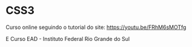 # CSS3
Curso online seguindo o tutorial do site: https://youtu.be/FRhM6sMOTfg

E Curso EAD - Instituto Federal Rio Grande do Sul
